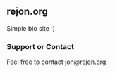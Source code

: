 ## rejon.org

Simple bio site :)

### Support or Contact

Feel free to contact [jon@rejon.org](mailto:jon@rejon.org).
